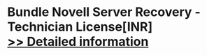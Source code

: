 # Bundle Novell Server Recovery - Technician License[INR]<br />[>> Detailed information](https://secure.element5.com/esales/product.html?productid=300384856&affiliateid=200057808)